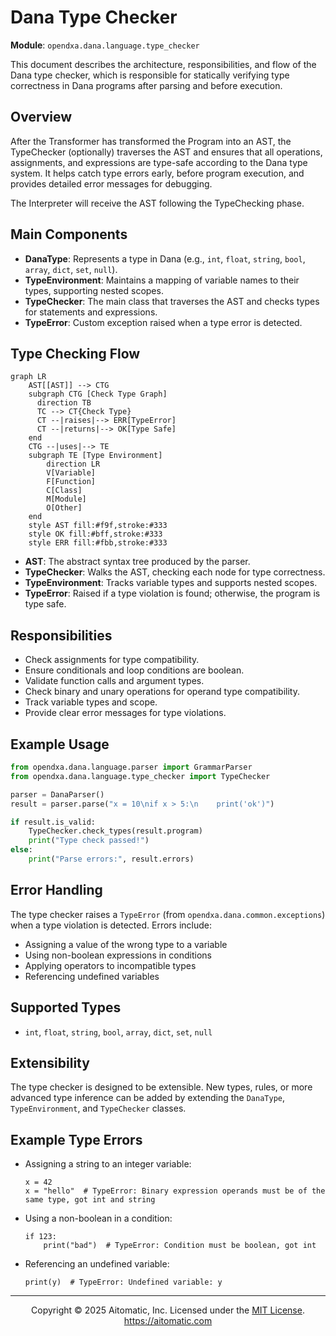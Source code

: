 # Dana Type Checker

**Module**: `opendxa.dana.language.type_checker`

This document describes the architecture, responsibilities, and flow of the Dana type checker, which is responsible for statically verifying type correctness in Dana programs after parsing and before execution.

## Overview

After the Transformer has transformed the Program into an AST, the TypeChecker (optionally) traverses the AST and ensures that all operations, assignments, and expressions are type-safe according to the Dana type system. It helps catch type errors early, before program execution, and provides detailed error messages for debugging.

The Interpreter will receive the AST following the TypeChecking phase.

## Main Components

- **DanaType**: Represents a type in Dana (e.g., `int`, `float`, `string`, `bool`, `array`, `dict`, `set`, `null`).
- **TypeEnvironment**: Maintains a mapping of variable names to their types, supporting nested scopes.
- **TypeChecker**: The main class that traverses the AST and checks types for statements and expressions.
- **TypeError**: Custom exception raised when a type error is detected.

## Type Checking Flow

```mermaid
graph LR
    AST[[AST]] --> CTG
    subgraph CTG [Check Type Graph]
      direction TB
      TC --> CT{Check Type}
      CT --|raises|--> ERR[TypeError]
      CT --|returns|--> OK[Type Safe]
    end
    CTG --|uses|--> TE
    subgraph TE [Type Environment]
        direction LR
        V[Variable]
        F[Function]
        C[Class]
        M[Module]
        O[Other]
    end
    style AST fill:#f9f,stroke:#333
    style OK fill:#bff,stroke:#333
    style ERR fill:#fbb,stroke:#333
```

- **AST**: The abstract syntax tree produced by the parser.
- **TypeChecker**: Walks the AST, checking each node for type correctness.
- **TypeEnvironment**: Tracks variable types and supports nested scopes.
- **TypeError**: Raised if a type violation is found; otherwise, the program is type safe.

## Responsibilities

- Check assignments for type compatibility.
- Ensure conditionals and loop conditions are boolean.
- Validate function calls and argument types.
- Check binary and unary operations for operand type compatibility.
- Track variable types and scope.
- Provide clear error messages for type violations.

## Example Usage

```python
from opendxa.dana.language.parser import GrammarParser
from opendxa.dana.language.type_checker import TypeChecker

parser = DanaParser()
result = parser.parse("x = 10\nif x > 5:\n    print('ok')")

if result.is_valid:
    TypeChecker.check_types(result.program)
    print("Type check passed!")
else:
    print("Parse errors:", result.errors)
```

## Error Handling

The type checker raises a `TypeError` (from `opendxa.dana.common.exceptions`) when a type violation is detected. Errors include:
- Assigning a value of the wrong type to a variable
- Using non-boolean expressions in conditions
- Applying operators to incompatible types
- Referencing undefined variables

## Supported Types

- `int`, `float`, `string`, `bool`, `array`, `dict`, `set`, `null`

## Extensibility

The type checker is designed to be extensible. New types, rules, or more advanced type inference can be added by extending the `DanaType`, `TypeEnvironment`, and `TypeChecker` classes.

## Example Type Errors

- Assigning a string to an integer variable:
  ```
  x = 42
  x = "hello"  # TypeError: Binary expression operands must be of the same type, got int and string
  ```
- Using a non-boolean in a condition:
  ```
  if 123:
      print("bad")  # TypeError: Condition must be boolean, got int
  ```
- Referencing an undefined variable:
  ```
  print(y)  # TypeError: Undefined variable: y
  ```

---
<p align="center">
Copyright © 2025 Aitomatic, Inc. Licensed under the <a href="../LICENSE.md">MIT License</a>.<br/>
<a href="https://aitomatic.com">https://aitomatic.com</a>
</p> 